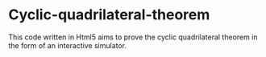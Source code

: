 # Cyclic-quadrilateral-theorem
This code written in Html5 aims to prove the cyclic quadrilateral theorem in the form of an interactive simulator.
